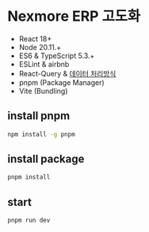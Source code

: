# Nexmore ERP 고도화 
- React 18+
- Node 20.11.+
- ES6 & TypeScript 5.3.+
- ESLint & airbnb
- React-Query & [데이터 처리방식](https://pozafly.github.io/react-query/mutation-after-data-update/)
- pnpm (Package Manager)
- Vite (Bundling)


## install pnpm
```bash
npm install -g pnpm
```

## install package
```bash
pnpm install
```

## start
```bash
pnpm run dev
```
